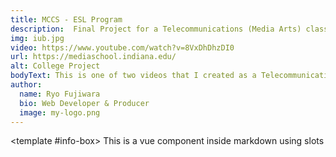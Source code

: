 ```yaml
---
title: MCCS - ESL Program
description:  Final Project for a Telecommunications (Media Arts) class; chose to volunteer (with the partner) for the local public schools in promoting English as a Second Language program in Bloomington, Indiana.
img: iub.jpg
video: https://www.youtube.com/watch?v=8VxDhDhzDI0
url: https://mediaschool.indiana.edu/
alt: College Project
bodyText: This is one of two videos that I created as a Telecommunications major in college that was used by a client, Monroe County Community Schools in Bloomington, Indiana, as part of the class project, and it is a unique experience not only did it involve the client, but because it was only my partner and myself being able to create the video for the client, unlike the others that did their projects on their own.  <br> Even though sales is not my forte, this is the initial reason why I love planning aspect of the production, whether it be for video or web - as I gained the skills in project planning and with the producurial role.  
author:
  name: Ryo Fujiwara
  bio: Web Developer & Producer
  image: my-logo.png
---
```


<author :author="author"></author>
<info-box>
  <template #info-box>
    This is a vue component inside markdown using slots
  </template>
</info-box>

<!-- ## This is a heading

This is some more info

### This is a sub heading

This is some more info -->